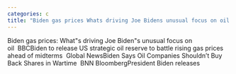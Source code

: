 ```yaml
---
categories: c
title: "Biden gas prices Whats driving Joe Bidens unusual focus on oil  BBC"
---
```

Biden gas prices: What"s driving Joe Biden"s unusual focus on oil&nbsp;&nbsp;BBCBiden to release US strategic oil reserve to battle rising gas prices ahead of midterms&nbsp;&nbsp;Global NewsBiden Says Oil Companies Shouldn’t Buy Back Shares in Wartime&nbsp;&nbsp;BNN BloombergPresident Biden releases